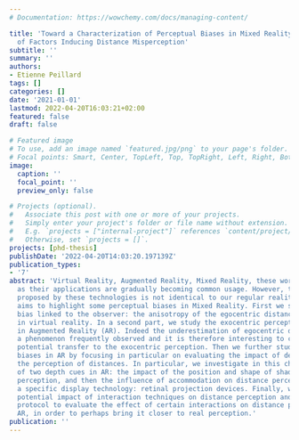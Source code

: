 ```yaml
---
# Documentation: https://wowchemy.com/docs/managing-content/

title: 'Toward a Characterization of Perceptual Biases in Mixed Reality : A Study
  of Factors Inducing Distance Misperception'
subtitle: ''
summary: ''
authors:
- Etienne Peillard
tags: []
categories: []
date: '2021-01-01'
lastmod: 2022-04-20T16:03:21+02:00
featured: false
draft: false

# Featured image
# To use, add an image named `featured.jpg/png` to your page's folder.
# Focal points: Smart, Center, TopLeft, Top, TopRight, Left, Right, BottomLeft, Bottom, BottomRight.
image:
  caption: ''
  focal_point: ''
  preview_only: false

# Projects (optional).
#   Associate this post with one or more of your projects.
#   Simply enter your project's folder or file name without extension.
#   E.g. `projects = ["internal-project"]` references `content/project/deep-learning/index.md`.
#   Otherwise, set `projects = []`.
projects: [phd-thesis]
publishDate: '2022-04-20T14:03:20.197139Z'
publication_types:
- '7'
abstract: 'Virtual Reality, Augmented Reality, Mixed Reality, these words as well
  as their applications are gradually becoming common usage. However, the reality
  proposed by these technologies is not identical to our regular reality. This work
  aims to highlight some perceptual biases in Mixed Reality. First we study a perceptual
  bias linked to the observer: the anisotropy of the egocentric distances perception
  in virtual reality. In a second part, we study the exocentric perception of distances
  in Augmented Reality (AR). Indeed the underestimation of egocentric distances is
  a phenomenon frequently observed and it is therefore interesting to consider its
  potential transfer to the exocentric perception. Then we further study other potential
  biases in AR by focusing in particular on evaluating the impact of depth cues on
  the perception of distances. In particular, we investigate in this chapter the effect
  of two depth cues in AR: the impact of the position and shape of shadows on distance
  perception, and then the influence of accommodation on distance perception using
  a specific display technology: retinal projection devices. Finally, we discuss the
  potential impact of interaction techniques on distance perception and propose a
  protocol to evaluate the effect of certain interactions on distance perception in
  AR, in order to perhaps bring it closer to real perception.'
publication: ''
---
```

